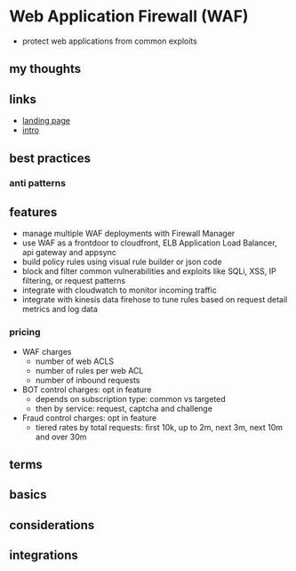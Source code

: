 # Web Application Firewall (WAF)

- protect web applications from common exploits

## my thoughts

## links

- [landing page](https://aws.amazon.com/waf/?did=ap_card&trk=ap_card)
- [intro](https://docs.aws.amazon.com/waf/latest/developerguide/how-aws-waf-works.html)

## best practices

### anti patterns

## features

- manage multiple WAF deployments with Firewall Manager
- use WAF as a frontdoor to cloudfront, ELB Application Load Balancer, api gateway and appsync
- build policy rules using visual rule builder or json code
- block and filter common vulnerabilities and exploits like SQLi, XSS, IP filtering, or request patterns
- integrate with cloudwatch to monitor incoming traffic
- integrate with kinesis data firehose to tune rules based on request detail metrics and log data

### pricing

- WAF charges
  - number of web ACLS
  - number of rules per web ACL
  - number of inbound requests
- BOT control charges: opt in feature
  - depends on subscription type: common vs targeted
  - then by service: request, captcha and challenge
- Fraud control charges: opt in feature
  - tiered rates by total requests: first 10k, up to 2m, next 3m, next 10m and over 30m

## terms

## basics

## considerations

## integrations
